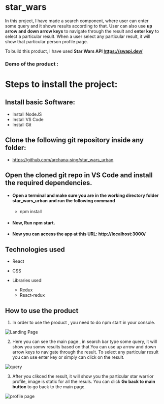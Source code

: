 # star_wars

In this project, I have made a search component, where user can enter some query and it shows results according to that.
User can also use **up arrow and down arrow keys** to navigate through the result and **enter key** to select a particular result.
When a user select any particular result, it will show that particular person profile page.

To build this product, I have used **Star Wars API https://swapi.dev/** 

### Demo of the product :  

# Steps to install the project:

## Install basic Software:
* Install NodeJS
* Install VS Code
* Install Git

## Clone the following git repository inside any folder:

* https://github.com/archana-sing/star_wars_urban

##  Open the cloned git repo in VS Code and install the required dependencies.

* #### Open a terminal and make sure you are in the working directory folder star_wars_urban and run the following command
  * npm install   

* #### Now, Run npm start.

* #### Now you can access the app at this URL: http://localhost:3000/

## Technologies used
  
  * React
  * CSS
  * Libraries used
      
      * Redux
      * React-redux
      
      
      
## How to use the product


 1. In order to use the product , you need to do npm start in your console.

  ![Landing Page]()

 2. Here you can see the main page , in search bar type some query, it will show you somw results based on that.You can use up arrow and down arrow keys to navigate through the result. To select any particular result you can use enter key or simply can click on the result.

  ![query]()

 3. After you clikced the result, it will show you the particular star warrior profile, image is static for all the resuls. You can click **Go back to main button** to go back to the main page.

  ![profile page]()
 

  
